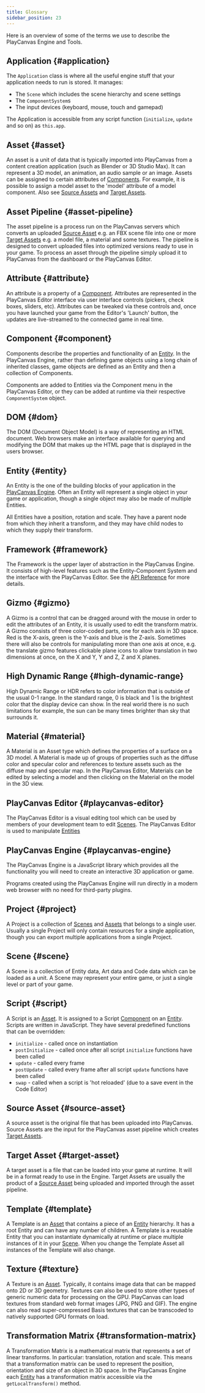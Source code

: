 ```yaml
---
title: Glossary
sidebar_position: 23
---
```


Here is an overview of some of the terms we use to describe the PlayCanvas Engine and Tools.

## Application {#application}

The `Application` class is where all the useful engine stuff that your application needs to run is stored. It manages:

* The `Scene` which includes the scene hierarchy and scene settings
* The `ComponentSystem`s
* The input devices (keyboard, mouse, touch and gamepad)

The Application is accessible from any script function (`initialize`, `update` and so on) as `this.app`.

## Asset {#asset}

An asset is a unit of data that is typically imported into PlayCanvas from a content creation application (such as Blender or 3D Studio Max). It can represent a 3D model, an animation, an audio sample or an image. Assets can be assigned to certain attributes of [Components][component]. For example, it is possible to assign a model asset to the 'model' attribute of a model component. Also see [Source Assets][source-asset] and [Target Assets][target-asset].

## Asset Pipeline {#asset-pipeline}

The asset pipeline is a process run on the PlayCanvas servers which converts an uploaded [Source Asset][source-asset] e.g. an FBX scene file into one or more [Target Assets][target-asset] e.g. a model file, a material and some textures. The pipeline is designed to convert uploaded files into optimized versions ready to use in your game. To process an asset through the pipeline simply upload it to PlayCanvas from the dashboard or the PlayCanvas Editor.

## Attribute {#attribute}

An attribute is a property of a [Component][component]. Attributes are represented in the PlayCanvas Editor interface via user interface controls (pickers, check boxes, sliders, etc). Attributes can be tweaked via these controls and, once you have launched your game from the Editor's 'Launch' button, the updates are live-streamed to the connected game in real time.

## Component {#component}

Components describe the properties and functionality of an [Entity][entity]. In the PlayCanvas Engine, rather than defining game objects using a long chain of inherited classes, game objects are defined as an Entity and then a collection of Components.

Components are added to Entities via the Component menu in the PlayCanvas Editor, or they can be added at runtime via their respective `ComponentSystem` object.

## DOM {#dom}

The DOM (Document Object Model) is a way of representing an HTML document. Web browsers make an interface available for querying and modifying the DOM that makes up the HTML page that is displayed in the users browser.

## Entity {#entity}

An Entity is the one of the building blocks of your application in the [PlayCanvas Engine][playcanvas-engine]. Often an Entity will represent a single object in your game or application, though a single object may also be made of multiple Entities.

All Entities have a position, rotation and scale. They have a parent node from which they inherit a transform, and they may have child nodes to which they supply their transform.

## Framework {#framework}

The Framework is the upper layer of abstraction in the PlayCanvas Engine. It consists of high-level features such as the Entity-Component System and the interface with the PlayCanvas Editor. See the [API Reference][api-reference] for more details.

## Gizmo {#gizmo}

A Gizmo is a control that can be dragged around with the mouse in order to edit the attributes of an Entity, it is usually used to edit the transform matrix. A Gizmo consists of three color-coded parts, one for each axis in 3D space. Red is the X-axis, green is the Y-axis and blue is the Z-axis. Sometimes there will also be controls for manipulating more than one axis at once, e.g. the translate gizmo features clickable plane icons to allow translation in two dimensions at once, on the X and Y, Y and Z, Z and X planes.

## High Dynamic Range {#high-dynamic-range}

High Dynamic Range or HDR refers to color information that is outside of the usual 0-1 range. In the standard range, 0 is black and 1 is the brightest color that the display device can show. In the real world there is no such limitations for example, the sun can be many times brighter than sky that surrounds it.

## Material {#material}

A Material is an Asset type which defines the properties of a surface on a 3D model. A Material is made up of groups of properties such as the diffuse color and specular color and references to texture assets such as the diffuse map and specular map. In the PlayCanvas Editor, Materials can be edited by selecting a model and then clicking on the Material on the model in the 3D view.

## PlayCanvas Editor {#playcanvas-editor}

The PlayCanvas Editor is a visual editing tool which can be used by members of your development team to edit [Scenes][scene]. The PlayCanvas Editor is used to manipulate [Entities][entity]

## PlayCanvas Engine {#playcanvas-engine}

The PlayCanvas Engine is a JavaScript library which provides all the functionality you will need to create an interactive 3D application or game.

Programs created using the PlayCanvas Engine will run directly in a modern web browser with no need for third-party plugins.

## Project {#project}

A Project is a collection of [Scenes][scene] and [Assets][asset] that belongs to a single user. Usually a single Project will only contain resources for a single application, though you can export multiple applications from a single Project.

## Scene {#scene}

A Scene is a collection of Entity data, Art data and Code data which can be loaded as a unit. A Scene may represent your entire game, or just a single level or part of your game.

## Script {#script}

A Script is an [Asset][asset]. It is assigned to a Script [Component][component] on an [Entity][entity]. Scripts are written in JavaScript. They have several predefined functions that can be overridden:

* `initialize` - called once on instantiation
* `postInitialize` - called once after all script `initialize` functions have been called
* `update` - called every frame
* `postUpdate` - called every frame after all script `update` functions have been called
* `swap` - called when a script is 'hot reloaded' (due to a save event in the Code Editor)

## Source Asset {#source-asset}

A source asset is the original file that has been uploaded into PlayCanvas. Source Assets are the input for the PlayCanvas asset pipeline which creates [Target Assets][target-asset].

## Target Asset {#target-asset}

A target asset is a file that can be loaded into your game at runtime. It will be in a format ready to use in the Engine. Target Assets are usually the product of a [Source Asset][source-asset] being uploaded and imported through the asset pipeline.

## Template {#template}

A Template is an [Asset][asset] that contains a piece of an [Entity][entity] hierarchy. It has a root Entity and can have any number of children. A Template is a reusable Entity that you can instantiate dynamically at runtime or place multiple instances of it in your [Scene][scene]. When you change the Template Asset all instances of the Template will also change.

## Texture {#texture}

A Texture is an [Asset][asset]. Typically, it contains image data that can be mapped onto 2D or 3D geometry. Textures can also be used to store other types of generic numeric data for processing on the GPU. PlayCanvas can load textures from standard web format images (JPG, PNG and GIF). The engine can also read super-compressed Basis textures that can be transcoded to natively supported GPU formats on load.

## Transformation Matrix {#transformation-matrix}

A Transformation Matrix is a mathematical matrix that represents a set of linear transforms. In particular: translation, rotation and scale. This means that a transformation matrix can be used to represent the position, orientation and size of an object in 3D space. In the PlayCanvas Engine each [Entity][entity] has a transformation matrix accessible via the `getLocalTransform()` method.

[api-reference]: https://api.playcanvas.com/
[asset]: #asset
[component]: #component
[entity]: #entity
[playcanvas-engine]: #playcanvas-engine
[scene]: #scene
[source-asset]: #source-asset
[target-asset]: #target-asset
